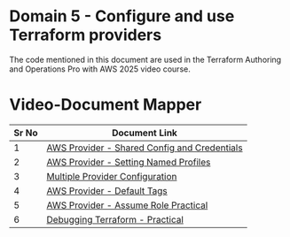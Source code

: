 # Domain 5 - Configure and use Terraform providers

The code mentioned in this document are used in the Terraform Authoring and Operations Pro with AWS 2025 video course.


# Video-Document Mapper

| Sr No | Document Link |
| ------ | ------ |
| 1 | [AWS Provider - Shared Config and Credentials][PlDa] |
| 2 | [AWS Provider - Setting Named Profiles][PlDb] |
| 3 | [Multiple Provider Configuration][PlDc] |
| 4 | [AWS Provider - Default Tags][PlDd] |
| 5 | [AWS Provider - Assume Role Practical][PlDe] |
| 6 | [Debugging Terraform - Practical][PlDf] |




   [PlDa]: <./shared-creds-config.md>
   [PlDb]: <./named-profile.md>   
   [PlDc]: <./multi-provider.md>
   [PlDd]: <./default-tags.md>   
   [PlDe]: <./assume-role.md>   
   [PlDf]: <./debugging.md>   

  
